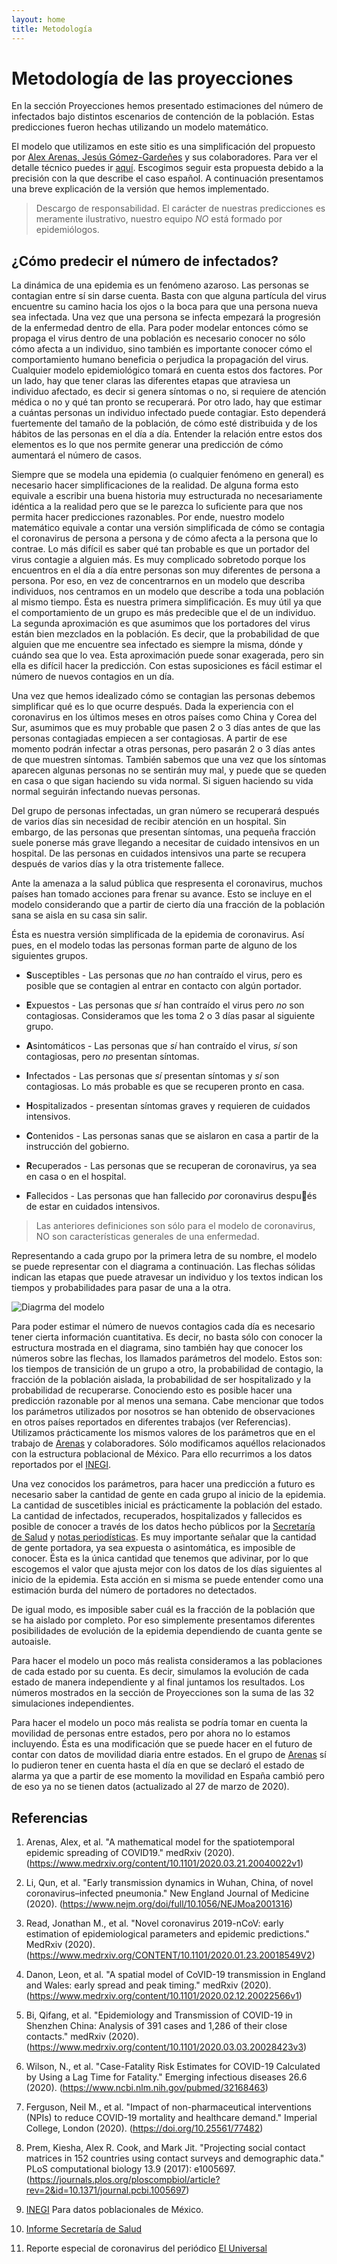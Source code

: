 ```yaml
---
layout: home
title: Metodología
---
```

# Metodología de las proyecciones

En la sección Proyecciones hemos presentado estimaciones del número de infectados bajo distintos escenarios de contención de la población. Estas predicciones fueron hechas utilizando un modelo matemático.

El modelo que utilizamos en este sitio es una simplificación del propuesto por [Alex Arenas, Jesús Gómez-Gardeñes](https://covid-19-risk.github.io/map/) y sus colaboradores. Para ver el detalle técnico puedes ir [aquí](https://covid-19-risk.github.io/map/model.pdf). Escogimos seguir esta propuesta debido a la precisión con la que describe el caso español.
A continuación presentamos una breve explicación de la versión que hemos implementado.

>Descargo de responsabilidad. El carácter de nuestras predicciones es meramente ilustrativo, nuestro equipo *NO* está formado por epidemiólogos.

## ¿Cómo predecir el número de infectados?

La dinámica de una epidemia es un fenómeno azaroso. Las personas se contagian entre sí sin darse cuenta. Basta con que alguna partícula del virus encuentre su camino hacia los ojos o la boca para que una persona nueva sea infectada. Una vez que una persona se infecta empezará la progresión de la enfermedad dentro de ella. Para poder modelar entonces cómo se propaga el virus dentro de una población es necesario conocer no sólo cómo afecta a un individuo, sino también es importante conocer cómo el comportamiento humano beneficia o perjudica la propagación del virus. Cualquier modelo epidemiológico tomará en cuenta estos dos factores. Por un lado, hay que tener claras las diferentes etapas que atraviesa un individuo afectado, es decir si genera síntomas o no, si requiere de atención médica o no y qué tan pronto se recuperará. Por otro lado, hay que estimar a cuántas personas un individuo infectado puede contagiar. Esto dependerá fuertemente del tamaño de la población, de cómo esté distribuida y de los hábitos de las personas en el día a día. Entender la relación entre estos dos elementos es lo que nos permite generar una predicción de cómo aumentará el número de casos.

Siempre que se modela una epidemia (o cualquier fenómeno en general) es necesario hacer simplificaciones de la realidad. De alguna forma esto equivale a escribir una buena historia muy estructurada no necesariamente idéntica a la realidad pero que se le parezca lo suficiente para que nos permita hacer predicciones razonables. Por ende, nuestro modelo matemático equivale a contar una versión simplificada de cómo se contagia el coronavirus de persona a persona y de cómo afecta a la persona que lo contrae.
Lo más difícil es saber qué tan probable es que un portador del virus contagie a alguien más. Es muy complicado sobretodo porque los encuentros en el día a día entre personas son muy diferentes de persona a persona. Por eso, en vez de concentrarnos en un modelo que describa individuos, nos centramos en un modelo que describe a toda una población al mismo tiempo.  Ésta es nuestra primera simplificación. Es muy útil ya que el comportamiento de un grupo es más predecible que el de un individuo. La segunda aproximación es que asumimos que los portadores del virus están bien mezclados en la población. Es decir, que la probabilidad de que alguien que me encuentre sea infectado es siempre la misma, dónde y cuándo sea que lo vea. Esta aproximación puede sonar exagerada, pero sin ella es difícil hacer la predicción. Con estas suposiciones es fácil estimar el número de nuevos contagios en un día.

Una vez que hemos idealizado cómo se contagian las personas debemos simplificar qué es lo que ocurre después. Dada la experiencia con el coronavirus en los últimos meses en otros países como China y Corea del Sur, asumimos que es muy probable que pasen 2 o 3 días antes de que las personas contagiadas empiecen a ser contagiosas. A partir de ese momento podrán infectar a otras personas, pero pasarán 2 o 3 días antes de que muestren síntomas. También sabemos que una vez que los síntomas aparecen algunas personas no se sentirán muy mal, y puede que se queden en casa o que sigan haciendo su vida normal. Si siguen haciendo su vida normal seguirán infectando nuevas personas.

Del grupo de personas infectadas, un gran número se recuperará después de varios días sin necesidad de recibir atención en un hospital. Sin embargo, de las personas que presentan síntomas, una pequeña fracción suele ponerse más grave llegando a necesitar de cuidado intensivos en un hospital. De las personas en cuidados intensivos una parte se recupera después de varios días y la otra tristemente fallece.

Ante la amenaza a la salud pública que respresenta el coronavirus, muchos países han tomado acciones para frenar su avance. Esto se incluye en el modelo considerando que a partir de cierto día una fracción de la población sana se aisla en su casa sin salir.  

Ésta es nuestra versión simplificada de la epidemia de coronavirus. Así pues, en el modelo todas las personas forman parte de alguno de los siguientes grupos.

- **S**usceptibles   - Las personas que *no* han contraído el virus, pero es posible que se contagien al entrar en contacto con algún portador.

- **E**xpuestos - Las personas que *sí* han contraído el virus pero *no* son contagiosas.  Consideramos que les toma 2 o 3 días pasar al siguiente grupo.


- **A**sintomáticos - Las personas que *sí* han contraído el virus, *sí* son contagiosas, pero *no* presentan síntomas.  

- **I**nfectados - Las personas que *sí* presentan síntomas y *sí* son contagiosas. Lo más probable es que se recuperen pronto en casa.

- **H**ospitalizados - presentan síntomas graves y requieren de cuidados intensivos.

- **C**ontenidos - Las personas sanas que se aislaron en casa a partir de la instrucción del gobierno.

- **R**ecuperados - Las personas que se recuperan de coronavirus, ya sea en casa o en el hospital.

- **F**allecidos  - Las personas que han fallecido *por* coronavirus después de estar en cuidados intensivos.

>Las anteriores definiciones son sólo para el modelo de coronavirus, NO son características generales de una enfermedad.

Representando a cada grupo por la primera letra de su nombre, el modelo se puede representar con el diagrama a continuación.  Las flechas sólidas indican las etapas que puede atravesar un individuo y los textos indican los tiempos y probabilidades para pasar de una a la otra.

![Diagrma del modelo](https://github.com/aguirreFabian/covid/blob/master/images/diagrama.001.jpeg "Diagrama del modelo")  

Para poder estimar el número de nuevos contagios cada día es necesario tener cierta información cuantitativa. Es decir, no basta sólo con conocer la estructura mostrada en el diagrama, sino también hay que conocer los números sobre las flechas, los llamados parámetros del modelo. Estos son: los tiempos de transición de un grupo a otro, la probabilidad de contagio, la fracción de la población aislada, la probabilidad de ser hospitalizado y la probabilidad de recuperarse. Conociendo esto es posible hacer una predicción razonable por al menos una semana. Cabe mencionar que todos los parámetros utilizados por nosotros se han obtenido de observaciones en otros países reportados en diferentes trabajos (ver Referencias). Utilizamos prácticamente los mismos valores de los parámetros que en el trabajo de [Arenas](https://covid-19-risk.github.io/map/model.pdf) y colaboradores. Sólo modificamos aquéllos relacionados con la estructura poblacional de México. Para ello recurrimos a los datos reportados por el [INEGI](https://www.inegi.org.mx/).

Una vez conocidos los parámetros, para hacer una predicción a futuro es necesario saber la cantidad de gente en cada grupo al inicio de la epidemia. La cantidad de suscetibles inicial es prácticamente la población del estado. La cantidad de infectados, recuperados, hospitalizados y fallecidos es posible de conocer a través de los datos hecho públicos por la [Secretaría de Salud](https://www.gob.mx/salud/documentos/coronavirus-covid-19-comunicado-tecnico-diario-238449) y [notas periodísticas](https://www.eluniversal.com.mx/mundo/coronavirus-covid-19). Es muy importante señalar que la cantidad de gente portadora, ya sea expuesta o asintomática, es imposible de conocer. Ésta es la única cantidad que tenemos que adivinar, por lo que escogemos el valor que ajusta mejor con los datos de los días siguientes al inicio de la epidemia. Esta acción en si misma se puede entender como una estimación burda del número de portadores no detectados.

De igual modo, es imposible saber cuál es la fracción de la población que se ha aislado por completo. Por eso simplemente presentamos diferentes posibilidades de evolución de la epidemia dependiendo de cuanta gente se autoaisle.


Para hacer el modelo un poco más realista consideramos a las poblaciones de cada estado por su cuenta. Es decir, simulamos la evolución de cada estado de manera independiente y al final juntamos los resultados. Los números mostrados en la sección de Proyecciones son la suma de las 32 simulaciones independientes.

Para hacer el modelo un poco más realista se podría tomar en cuenta la movilidad de personas entre estados, pero por ahora no lo estamos incluyendo. Ésta es una modificación que se puede hacer en el futuro de contar con datos de movilidad diaria entre estados. En el grupo de [Arenas](https://covid-19-risk.github.io/map/) sí lo pudieron tener en cuenta hasta el día en que se declaró el estado de alarma ya que a partir de ese momento la movilidad en España cambió pero de eso ya no se tienen datos (actualizado al 27 de marzo de 2020).

## Referencias  

1. Arenas, Alex, et al. "A mathematical model for the spatiotemporal epidemic spreading of COVID19." medRxiv (2020).  (https://www.medrxiv.org/content/10.1101/2020.03.21.20040022v1)

1. Li, Qun, et al. "Early transmission dynamics in Wuhan, China, of novel coronavirus–infected pneumonia." New England Journal of Medicine (2020).  (https://www.nejm.org/doi/full/10.1056/NEJMoa2001316)

1. Read, Jonathan M., et al. "Novel coronavirus 2019-nCoV: early estimation of epidemiological parameters and epidemic predictions." MedRxiv (2020). (https://www.medrxiv.org/CONTENT/10.1101/2020.01.23.20018549V2)

1. Danon, Leon, et al. "A spatial model of CoVID-19 transmission in England and Wales: early spread and peak timing." medRxiv (2020). (https://www.medrxiv.org/content/10.1101/2020.02.12.20022566v1)  

1. Bi, Qifang, et al. "Epidemiology and Transmission of COVID-19 in Shenzhen China: Analysis of 391 cases and 1,286 of their close contacts." medRxiv (2020). (https://www.medrxiv.org/content/10.1101/2020.03.03.20028423v3)  

1. Wilson, N., et al. "Case-Fatality Risk Estimates for COVID-19 Calculated by Using a Lag Time for Fatality." Emerging infectious diseases 26.6 (2020). (https://www.ncbi.nlm.nih.gov/pubmed/32168463)  

1. Ferguson, Neil M., et al. "Impact of non-pharmaceutical interventions (NPIs) to reduce COVID-19 mortality and healthcare demand." Imperial College, London (2020). (https://doi.org/10.25561/77482)  

1. Prem, Kiesha, Alex R. Cook, and Mark Jit. "Projecting social contact matrices in 152 countries using contact surveys and demographic data." PLoS computational biology 13.9 (2017): e1005697. (https://journals.plos.org/ploscompbiol/article?rev=2&id=10.1371/journal.pcbi.1005697)  

1. [INEGI](https://www.inegi.org.mx/) Para datos poblacionales de México.

1. [Informe Secretaría de Salud](https://www.gob.mx/salud/documentos/coronavirus-covid-19-comunicado-tecnico-diario-238449)

1. Reporte especial de coronavirus del periódico [El Universal](https://www.eluniversal.com.mx/mundo/coronavirus-covid-19)	